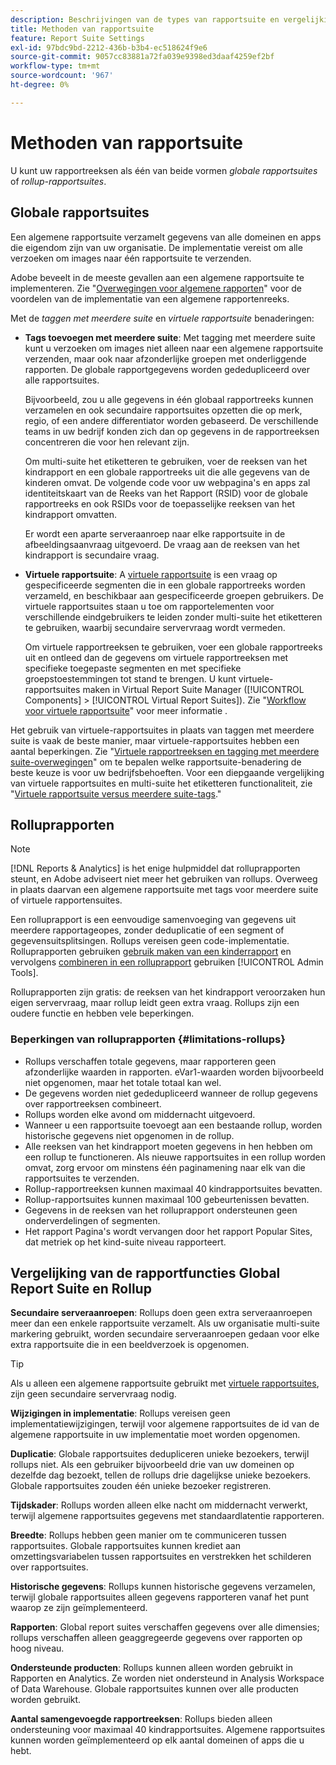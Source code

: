 ```yaml
---
description: Beschrijvingen van de types van rapportsuite en vergelijking van globale rapportsuites en rollup rapportsuites.
title: Methoden van rapportsuite
feature: Report Suite Settings
exl-id: 97bdc9bd-2212-436b-b3b4-ec518624f9e6
source-git-commit: 9057cc83881a72fa039e9398ed3daaf4259ef2bf
workflow-type: tm+mt
source-wordcount: '967'
ht-degree: 0%

---
```


# Methoden van rapportsuite

<!-- change filename since page name changed? -->

U kunt uw rapportreeksen als één van beide vormen *globale rapportsuites* of *rollup-rapportsuites*.

## Globale rapportsuites

Een algemene rapportsuite verzamelt gegevens van alle domeinen en apps die eigendom zijn van uw organisatie. De implementatie vereist om alle verzoeken om images naar één rapportsuite te verzenden.

Adobe beveelt in de meeste gevallen aan een algemene rapportsuite te implementeren. Zie &quot;[Overwegingen voor algemene rapporten](https://experienceleague.adobe.com/docs/analytics/implementation/prepare/global-rs.html)&quot; voor de voordelen van de implementatie van een algemene rapportenreeks.

Met de *taggen met meerdere suite* en *virtuele rapportsuite* benaderingen:

* **Tags toevoegen met meerdere suite**: Met tagging met meerdere suite kunt u verzoeken om images niet alleen naar een algemene rapportsuite verzenden, maar ook naar afzonderlijke groepen met onderliggende rapporten. De globale rapportgegevens worden gededupliceerd over alle rapportsuites.

   Bijvoorbeeld, zou u alle gegevens in één globaal rapportreeks kunnen verzamelen en ook secundaire rapportsuites opzetten die op merk, regio, of een andere differentiator worden gebaseerd. De verschillende teams in uw bedrijf konden zich dan op gegevens in de rapportreeksen concentreren die voor hen relevant zijn.

   Om multi-suite het etiketteren te gebruiken, voer de reeksen van het kindrapport en een globale rapportreeks uit die alle gegevens van de kinderen omvat. De volgende code voor uw webpagina&#39;s en apps zal identiteitskaart van de Reeks van het Rapport (RSID) voor de globale rapportreeks en ook RSIDs voor de toepasselijke reeksen van het kindrapport omvatten.<!-- Wording/be more specific? And include any links? -->

   Er wordt een aparte serveraanroep naar elke rapportsuite in de afbeeldingsaanvraag uitgevoerd. De vraag aan de reeksen van het kindrapport is secundaire vraag.

* **Virtuele rapportsuite**: A [virtuele rapportsuite](/help/components/vrs/vrs-about.md) is een vraag op gespecificeerde segmenten die in een globale rapportreeks worden verzameld, en beschikbaar aan gespecificeerde groepen gebruikers. De virtuele rapportsuites staan u toe om rapportelementen voor verschillende eindgebruikers te leiden zonder multi-suite het etiketteren te gebruiken, waarbij secundaire servervraag wordt vermeden.

   Om virtuele rapportreeksen te gebruiken, voer een globale rapportreeks uit en ontleed dan de gegevens om virtuele rapportreeksen met specifieke toegepaste segmenten en met specifieke groepstoestemmingen tot stand te brengen. U kunt virtuele-rapportsuites maken in Virtual Report Suite Manager ([!UICONTROL Components] > [!UICONTROL Virtual Report Suites]). Zie &quot;[Workflow voor virtuele rapportsuite](/help/components/vrs/c-workflow-vrs/vrs-workflow.md)&quot; voor meer informatie .

Het gebruik van virtuele-rapportsuites in plaats van taggen met meerdere suite is vaak de beste manier, maar virtuele-rapportsuites hebben een aantal beperkingen. Zie &quot;[Virtuele rapportreeksen en tagging met meerdere suite-overwegingen](/help/components/vrs/vrs-considerations.md)&quot; om te bepalen welke rapportsuite-benadering de beste keuze is voor uw bedrijfsbehoeften. Voor een diepgaande vergelijking van virtuele rapportsuites en multi-suite het etiketteren functionaliteit, zie &quot;[Virtuele rapportsuite versus meerdere suite-tags](/help/components/vrs/vrs-about.md#section_317E4D21CCD74BC38166D2F57D214F78).&quot;

## Rolluprapporten

>[!NOTE]
>
>[!DNL Reports & Analytics] is het enige hulpmiddel dat rolluprapporten steunt, en Adobe adviseert niet meer het gebruiken van rollups. Overweeg in plaats daarvan een algemene rapportsuite met tags voor meerdere suite of virtuele rapportensuites.

Een rolluprapport is een eenvoudige samenvoeging van gegevens uit meerdere rapportageopes, zonder deduplicatie of een segment of gegevensuitsplitsingen. Rollups vereisen geen code-implementatie. Rolluprapporten gebruiken [gebruik maken van een kinderrapport](/help/admin/admin/c-manage-report-suites/c-new-report-suite/t-create-a-report-suite.md) en vervolgens [combineren in een rolluprapport](/help/admin/admin/c-manage-report-suites/t-rollups.md) gebruiken [!UICONTROL Admin Tools].

Rolluprapporten zijn gratis: de reeksen van het kindrapport veroorzaken hun eigen servervraag, maar rollup leidt geen extra vraag. Rollups zijn een oudere functie en hebben vele beperkingen.

### Beperkingen van rolluprapporten {#limitations-rollups}

* Rollups verschaffen totale gegevens, maar rapporteren geen afzonderlijke waarden in rapporten. eVar1-waarden worden bijvoorbeeld niet opgenomen, maar het totale totaal kan wel.
* De gegevens worden niet gededupliceerd wanneer de rollup gegevens over rapportreeksen combineert.
* Rollups worden elke avond om middernacht uitgevoerd.
* Wanneer u een rapportsuite toevoegt aan een bestaande rollup, worden historische gegevens niet opgenomen in de rollup.
* Alle reeksen van het kindrapport moeten gegevens in hen hebben om een rollup te functioneren. Als nieuwe rapportsuites in een rollup worden omvat, zorg ervoor om minstens één paginamening naar elk van die rapportsuites te verzenden.
* Rollup-rapportreeksen kunnen maximaal 40 kindrapportsuites bevatten.
* Rollup-rapportsuites kunnen maximaal 100 gebeurtenissen bevatten.
* Gegevens in de reeksen van het rolluprapport ondersteunen geen onderverdelingen of segmenten.
* Het rapport Pagina&#39;s wordt vervangen door het rapport Popular Sites, dat metriek op het kind-suite niveau rapporteert.

## Vergelijking van de rapportfuncties Global Report Suite en Rollup

**Secundaire serveraanroepen**: Rollups doen geen extra serveraanroepen meer dan een enkele rapportsuite verzamelt. Als uw organisatie multi-suite markering gebruikt, worden secundaire serveraanroepen gedaan voor elke extra rapportsuite die in een beeldverzoek is opgenomen.

>[!TIP]
>
>Als u alleen een algemene rapportsuite gebruikt met [virtuele rapportsuites](/help/components/vrs/vrs-considerations.md), zijn geen secundaire servervraag nodig.

**Wijzigingen in implementatie**: Rollups vereisen geen implementatiewijzigingen, terwijl voor algemene rapportsuites de id van de algemene rapportsuite in uw implementatie moet worden opgenomen.

**Duplicatie**: Globale rapportsuites dedupliceren unieke bezoekers, terwijl rollups niet. Als een gebruiker bijvoorbeeld drie van uw domeinen op dezelfde dag bezoekt, tellen de rollups drie dagelijkse unieke bezoekers. Globale rapportsuites zouden één unieke bezoeker registreren.

**Tijdskader**: Rollups worden alleen elke nacht om middernacht verwerkt, terwijl algemene rapportsuites gegevens met standaardlatentie rapporteren.

**Breedte**: Rollups hebben geen manier om te communiceren tussen rapportsuites. Globale rapportsuites kunnen krediet aan omzettingsvariabelen tussen rapportsuites en verstrekken het schilderen over rapportsuites.

**Historische gegevens**: Rollups kunnen historische gegevens verzamelen, terwijl globale rapportsuites alleen gegevens rapporteren vanaf het punt waarop ze zijn geïmplementeerd.

**Rapporten**: Global report suites verschaffen gegevens over alle dimensies; rollups verschaffen alleen geaggregeerde gegevens over rapporten op hoog niveau.

**Ondersteunde producten**: Rollups kunnen alleen worden gebruikt in Rapporten en Analytics. Ze worden niet ondersteund in Analysis Workspace of Data Warehouse. Globale rapportsuites kunnen over alle producten worden gebruikt.

**Aantal samengevoegde rapportreeksen**: Rollups bieden alleen ondersteuning voor maximaal 40 kindrapportsuites. Algemene rapportsuites kunnen worden geïmplementeerd op elk aantal domeinen of apps die u hebt.
